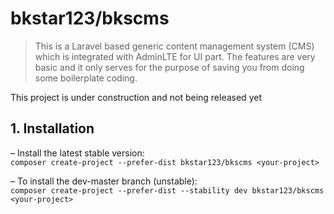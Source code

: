 # bkstar123/bkscms

> This is a Laravel based generic content management system (CMS) which is integrated with AdminLTE for UI part. The features are very basic and it only serves for the purpose of saving you from doing some boilerplate coding.  

This project is under construction and not being released yet

## 1. Installation

&ndash; Install the latest stable version:  
```composer create-project --prefer-dist bkstar123/bkscms <your-project>```  

&ndash; To install the dev-master branch (unstable):  
```composer create-project --prefer-dist --stability dev bkstar123/bkscms <your-project>```  
